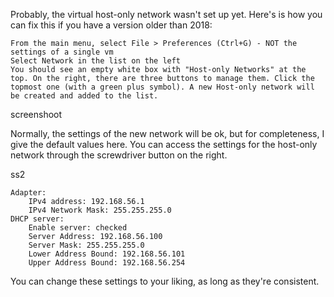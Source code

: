 

Probably, the virtual host-only network wasn't set up yet. Here's is how you can fix this if you have a version older than 2018:

    From the main menu, select File > Preferences (Ctrl+G) - NOT the settings of a single vm
    Select Network in the list on the left
    You should see an empty white box with "Host-only Networks" at the top. On the right, there are three buttons to manage them. Click the topmost one (with a green plus symbol). A new Host-only network will be created and added to the list.

screenshoot

Normally, the settings of the new network will be ok, but for completeness, I give the default values here. You can access the settings for the host-only network through the screwdriver button on the right.

ss2

    Adapter:
        IPv4 address: 192.168.56.1
        IPv4 Network Mask: 255.255.255.0
    DHCP server:
        Enable server: checked
        Server Address: 192.168.56.100
        Server Mask: 255.255.255.0
        Lower Address Bound: 192.168.56.101
        Upper Address Bound: 192.168.56.254

You can change these settings to your liking, as long as they're consistent.
